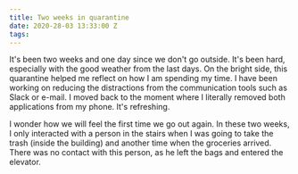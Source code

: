 ```yaml
---
title: Two weeks in quarantine
date: 2020-28-03 13:33:00 Z
tags:
---
```


It's been two weeks and one day since we don't go outside. It's been hard, especially with the good weather
from the last days. On the bright side, this quarantine helped me reflect on how I am spending my time. I have been
working on reducing the distractions from the communication tools such as Slack or e-mail. I moved back to the moment
where I literally removed both applications from my phone. It's refreshing.

I wonder how we will feel the first time we go out again. In these two weeks, I only interacted with a person in the stairs
when I was going to take the trash (inside the building) and another time when the groceries arrived. There was no contact with this person, as he left the bags and entered the elevator.
